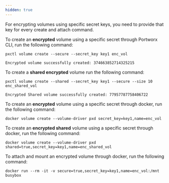 ```yaml
---
hidden: true
---
```


For encrypting volumes using specific secret keys, you need to provide that key for every create and attach command.

To create an **encrypted** volume using a specific secret through Portworx CLI, run the following command:

```text
pxctl volume create --secure --secret_key key1 enc_vol
```

```output
Encrypted volume successfully created: 374663852714325215
```

To create a **shared encrypted** volume run the following command:

```text
pxctl volume create --shared --secret_key key1 --secure --size 10 enc_shared_vol
```

```output
Encrypted Shared volume successfully created: 77957787758406722
```

To create an **encrypted** volume using a specific secret through docker, run the following command:

```text
docker volume create --volume-driver pxd secret_key=key1,name=enc_vol
```

To create an **encrypted shared** volume using a specific secret through docker, run the following command:

```text
docker volume create --volume-driver pxd shared=true,secret_key=key1,name=enc_shared_vol
```

To attach and mount an encrypted volume through docker, run the following command:

```text
docker run --rm -it -v secure=true,secret_key=key1,name=enc_vol:/mnt busybox
```
